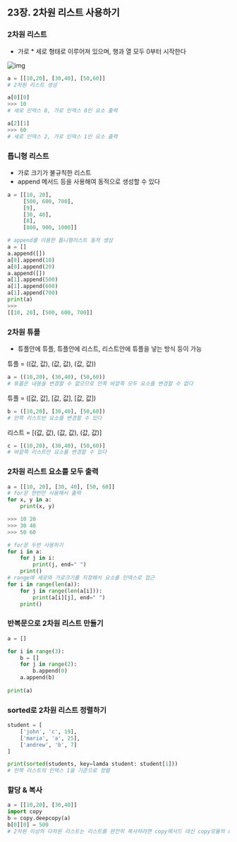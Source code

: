 ## 23장. 2차원 리스트 사용하기

### 2차원 리스트 

- 가로 * 세로 형태로 이루어져 있으며, 행과 열 모두 0부터 시작한다

![img](https://dojang.io/pluginfile.php/13705/mod_page/content/2/023001.png)

```python
a = [[10,20], [30,40], [50,60]]
# 2차원 리스트 생성

a[0][0] 
>>> 10
# 세로 인덱스 0, 가로 인덱스 0인 요소 출력

a[2][1]
>>> 60
# 세로 인덱스 2, 가로 인덱스 1인 요소 출력
```

### 톱니형 리스트

- 가로 크기가 불규칙한 리스트
- append 메서드 등을 사용해여 동적으로 생성할 수 있다

```python
a = [[10, 20],
     [500, 600, 700],
     [9],
     [30, 40],
     [8],
     [800, 900, 1000]]

# append를 이용한 톱니형리스트 동적 생성
a = []
a.append([])
a[0].append(10)
a[0].append(20)
a.append([])
a[1].append(500)
a[1].append(600)
a[1].append(700)
print(a)
>>>
[[10, 20], [500, 600, 700]]
```

### 2차원 튜플

- 튜플안에 튜플, 튜플안에 리스트, 리스트안에 튜플을 넣는 방식 등이 가능

튜플 = ((값, 값), (값, 값), (값, 값))

```python
a = ((10,20), (30,40), (50,60))
# 튜플은 내용을 변경할 수 없으므로 안쪽 바깥쪽 모두 요소를 변경할 수 없다
```

튜플 = ([값, 값], [값, 값], [값, 값])

```python
b = ([10,20], [30,40], [50,60])
# 안쪽 리스트반 요소를 변경할 수 있다
```

리스트 = [(값, 값), (값, 값), (값, 값)]

```python
c = [(10,20), (30,40), (50,60)]
# 바깥쪽 리스트만 요소를 변경할 수 있다
```

### 2차원 리스트 요소를 모두 출력

```python
a = [[10, 20], [30, 40], [50, 60]]
# for문 한번만 사용해서 출력
for x, y in a:    
	print(x, y)

>>> 10 20
>>> 30 40 
>>> 50 60 

# for문 두번 사용하기
for i in a:
    for j in i:
        print(j, end=" ")
    print()
# range에 세로와 가로크기를 지정해서 요소를 인덱스로 접근    
for i in range(len(a)):
    for j in range(len(a[i])):
        print(a[i][j], end=" ")
    print()
```

### 반복문으로 2차원 리스트 만들기

```python
a = []

for i in range(3):
    b = []
    for j in range(2):
        b.append(0)
    a.append(b)
    
print(a)
```

### sorted로 2차원 리스트 정렬하기

```python
student = [
    ['john', 'c', 19],
    ['maria', 'a', 25],
    ['andrew', 'b', 7]
]

print(sorted(students, key=lamda student: student[1]))
# 안쪽 리스트의 인덱스 1을 기준으로 정렬
```

### 할당 & 복사

```python
a = [[10,20], [30,40]]
import copy
b = copy.deepcopy(a)
b[0][0] = 500
# 2차원 이상의 다차원 리스트는 리스트를 완전히 복사하려면 copy메서드 대신 copy모듈의 deepdopy 함수를 사용해야 한다
```













